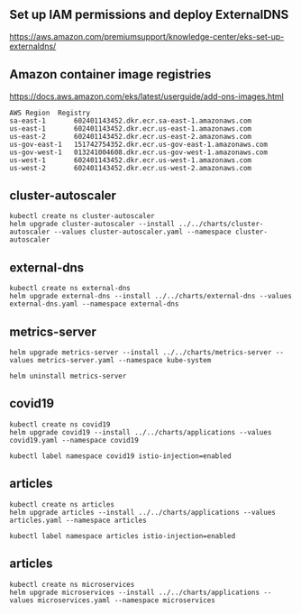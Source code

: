 ## Set up IAM permissions and deploy ExternalDNS
https://aws.amazon.com/premiumsupport/knowledge-center/eks-set-up-externaldns/

## Amazon container image registries
https://docs.aws.amazon.com/eks/latest/userguide/add-ons-images.html
```
AWS Region	Registry
sa-east-1	    602401143452.dkr.ecr.sa-east-1.amazonaws.com
us-east-1	    602401143452.dkr.ecr.us-east-1.amazonaws.com
us-east-2	    602401143452.dkr.ecr.us-east-2.amazonaws.com
us-gov-east-1	151742754352.dkr.ecr.us-gov-east-1.amazonaws.com
us-gov-west-1	013241004608.dkr.ecr.us-gov-west-1.amazonaws.com
us-west-1	    602401143452.dkr.ecr.us-west-1.amazonaws.com
us-west-2	    602401143452.dkr.ecr.us-west-2.amazonaws.com
```


## cluster-autoscaler
```
kubectl create ns cluster-autoscaler
helm upgrade cluster-autoscaler --install ../../charts/cluster-autoscaler --values cluster-autoscaler.yaml --namespace cluster-autoscaler
```

## external-dns
```
kubectl create ns external-dns
helm upgrade external-dns --install ../../charts/external-dns --values external-dns.yaml --namespace external-dns
```

## metrics-server
```
helm upgrade metrics-server --install ../../charts/metrics-server --values metrics-server.yaml --namespace kube-system

helm uninstall metrics-server 
```

## covid19
```
kubectl create ns covid19
helm upgrade covid19 --install ../../charts/applications --values covid19.yaml --namespace covid19

kubectl label namespace covid19 istio-injection=enabled
```

## articles
```
kubectl create ns articles
helm upgrade articles --install ../../charts/applications --values articles.yaml --namespace articles

kubectl label namespace articles istio-injection=enabled
```

## articles
```
kubectl create ns microservices
helm upgrade microservices --install ../../charts/applications --values microservices.yaml --namespace microservices
```
